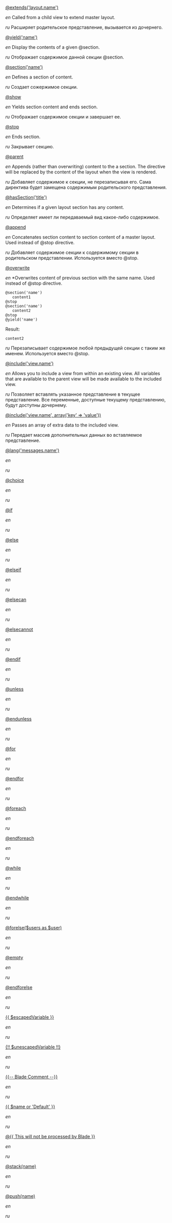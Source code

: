 [@extends('layout.name')](https://laravel.com/docs/master/blade#extending-a-layout)

*en* Called from a child view to extend master layout.

*ru* Расширяет родительское представление, вызывается из дочернего.
 
[@yield('name')](https://laravel.com/docs/master/blade#defining-a-layout)

*en* Display the contents of a given @section.

*ru* Отображает содержимое данной секции @section.

[@section('name')](https://laravel.com/docs/master/blade#defining-a-layout)

*en* Defines a section of content.

*ru* Создает сожержимое секции. 

[@show](https://laravel.com/docs/master/blade#defining-a-layout)

*en* Yields section content and ends section.

*ru* Отображает содержимое секции и завершает ее.

[@stop](https://laravel.com/docs/5.0/templates#blade-templating)

*en* Ends section.

*ru* Закрывает секцию.

[@parent](https://laravel.com/docs/master/blade#extending-a-layout)

*en* Appends (rather than overwriting) content to the a section. The directive will be replaced by the content of the layout when the view is rendered.

*ru* Добавляет содержимое к секции, не перезаписывая его. Сама директива будет замещена содержимым родительского представления.

[@hasSection('title')](https://laravel.com/docs/master/blade#control-structures)

*en* Determines if a given layout section has any content.

*ru* Определяет имеет ли передаваемый вид какое-либо содержимое.

[@append](append)

*en* Concatenates section content to section content of a master layout. Used instead of @stop directive.

*ru* Добавляет содержимое секции к содержимому секции в родительском представлении. Используется вместо @stop.

[@overwrite](overwrite)

*en* *Overwrites content of previous section with the same name. Used instead of @stop directive.

```
@section('name')
   content1
@stop
@section('name')
   content2
@stop
@yield('name')
```

Result:

```
content2
```

*ru* Перезаписывает содержимое любой предыдущей секции с таким же именем. Используется вместо @stop.

[@include('view.name')](https://laravel.com/docs/master/blade#control-structures)

*en* Allows you to include a view from within an existing view. All variables that are available to the parent view will be made available to the included view.

*ru* Позволяет вставлять указанное представление в текущее представление. Все переменные, доступные текущему представлению, будут доступны дочернему.

[@include('view.name', array('key' => 'value'))](https://laravel.com/docs/master/blade#control-structures)

*en* Passes an array of extra data to the included view.

*ru* Передает массив дополнительных данных во вставляемое представление.

[@lang('messages.name')](lang)

*en*

*ru*

[@choice](choice)

*en*

*ru*

[@if](https://laravel.com/docs/5.2/blade#control-structures)

*en*

*ru*

[@else](https://laravel.com/docs/5.2/blade#control-structures)

*en*

*ru*

[@elseif](https://laravel.com/docs/5.2/blade#control-structures)

*en*

*ru*

[@elsecan]()

*en*

*ru*

[@elsecannot]()

*en*

*ru*

[@endif](https://laravel.com/docs/5.2/blade#control-structures)

*en*

*ru*

[@unless](unless)

*en*

*ru*

[@endunless](endunless)

*en*

*ru*

[@for](for)

*en*

*ru*

[@endfor](endfor)

*en*

*ru*

[@foreach](foreach)

*en*

*ru*

[@endforeach](endforeach)

*en*

*ru*

[@while](while)

*en*

*ru*

[@endwhile](endwhile)

*en*

*ru*

[@forelse($users as $user)](forelse)

*en*

*ru*

[@empty](empty)

*en*

*ru*

[@endforelse](endforelse)

*en*

*ru*

[{{ $escapedVariable }}](escaped)

*en*

*ru*

[{!! $unescapedVariable !!}](unescaped)

*en*

*ru*

[{{-- Blade Comment --}}](comment)

*en*

*ru*

[{{ $name or 'Default' }}](or)

*en*

*ru*

[@{{ This will not be processed by Blade }}](notprocessed)

*en*

*ru*

[@stack(name)](stack)

*en*

*ru*

[@push(name)](push)

*en*

*ru*
